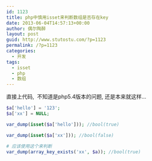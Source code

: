 ```yaml
---
id: 1123
title: php中慎用isset来判断数组是否存在key
date: 2013-06-04T14:57:13+00:00
author: 偶尔陶醉
layout: post
guid: http://www.stutostu.com/?p=1123
permalink: /?p=1123
categories:
  - 开发
tags:
  - isset
  - php
  - 数组
---
```


直接上代码,  不知道是php5.4版本的问题, 还是本来就这样...

```php
$a['hello'] = '123';
$a['xx'] = NULL;

var_dump(isset($a['hello'])); //bool(true)

var_dump(isset($a['xx'])); //bool(false)

# 应该使用这个来判断
var_dump(array_key_exists('xx', $a)); //bool(true)
```